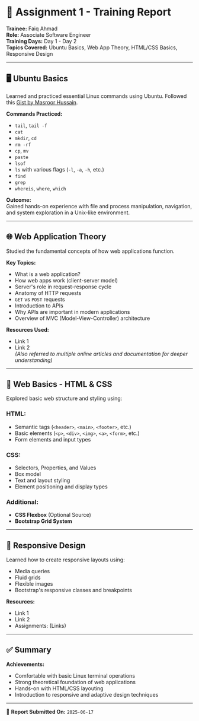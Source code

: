 # 🚀 Assignment 1 - Training Report

**Trainee:** Faiq Ahmad  
**Role:** Associate Software Engineer  
**Training Days:** Day 1 - Day 2  
**Topics Covered:** Ubuntu Basics, Web App Theory, HTML/CSS Basics, Responsive Design

---

## 🖥️ Ubuntu Basics

Learned and practiced essential Linux commands using Ubuntu. Followed this [Gist by Masroor Hussain](https://gist.github.com/masroorhussainv/63b82b2bdf3e67c621ab33e6f3ce8a55).

**Commands Practiced:**
- `tail`, `tail -f`
- `cat`
- `mkdir`, `cd`
- `rm -rf`
- `cp`, `mv`
- `paste`
- `lsof`
- `ls` with various flags (`-l`, `-a`, `-h`, etc.)
- `find`
- `grep`
- `whereis`, `where`, `which`

**Outcome:**  
Gained hands-on experience with file and process manipulation, navigation, and system exploration in a Unix-like environment.

---

## 🌐 Web Application Theory

Studied the fundamental concepts of how web applications function.

**Key Topics:**
- What is a web application?
- How web apps work (client-server model)
- Server's role in request-response cycle
- Anatomy of HTTP requests
- `GET` vs `POST` requests
- Introduction to APIs
- Why APIs are important in modern applications
- Overview of MVC (Model-View-Controller) architecture

**Resources Used:**  
- Link 1  
- Link 2  
*(Also referred to multiple online articles and documentation for deeper understanding)*

---

## 🧱 Web Basics - HTML & CSS

Explored basic web structure and styling using:

### HTML:
- Semantic tags (`<header>`, `<main>`, `<footer>`, etc.)
- Basic elements (`<p>`, `<div>`, `<img>`, `<a>`, `<form>`, etc.)
- Form elements and input types

### CSS:
- Selectors, Properties, and Values
- Box model
- Text and layout styling
- Element positioning and display types

### Additional:
- **CSS Flexbox** (Optional Source)
- **Bootstrap Grid System**

---

## 📱 Responsive Design

Learned how to create responsive layouts using:

- Media queries
- Fluid grids
- Flexible images
- Bootstrap's responsive classes and breakpoints

**Resources:**  
- Link 1  
- Link 2  
- Assignments: (Links)

---

## ✅ Summary

**Achievements:**
- Comfortable with basic Linux terminal operations
- Strong theoretical foundation of web applications
- Hands-on with HTML/CSS layouting
- Introduction to responsive and adaptive design techniques



---

📅 **Report Submitted On:** `2025-06-17`  


